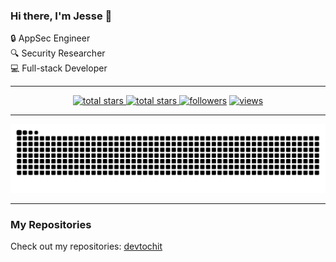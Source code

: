 ### Hi there, I'm Jesse 👋

🔒 AppSec Engineer  
🔍 Security Researcher  
💻 Full-stack Developer  

---

<p align="center">
  <a href="https://github.com/devtochit?tab=repositories&sort=stargazers">
    <img alt="total stars" title="Total stars on GitHub" src="https://custom-icon-badges.herokuapp.com/badge/dynamic/json?logo=star&host=formatted-dynamic-badges.herokuapp.com&formatter=metric&style=for-the-badge&color=55960c&labelColor=488207&label=stars&query=$.stars&url=https://api.github-star-counter.workers.dev/user/devtochit"/>
  </a>
  <a href="https://github.com/devtochit?tab=repositories&sort=stargazers">
    <img alt="total stars" title="Total forks on GitHub" src="https://custom-icon-badges.herokuapp.com/badge/dynamic/json?logo=fork&host=formatted-dynamic-badges.herokuapp.com&formatter=metric&style=for-the-badge&color=ff0013&labelColor=ae1206&label=forks&query=$.forks&url=https://api.github-star-counter.workers.dev/user/devtochit"/>
  </a>
  <a href="https://github.com/devtochit?tab=followers">
    <img alt="followers" title="Follow me on Github" src="https://custom-icon-badges.herokuapp.com/github/followers/devtochit?color=236ad3&labelColor=1155ba&style=for-the-badge&logo=person-add&label=Follow&logoColor=white"/></a>
  <a href="https://github.com/0-don/Simple-View-Counter">
    <img alt="views" title="GitHub profile views" src="https://komarev.com/ghpvc/?username=0-don&style=for-the-badge&color=lightgrey"/>
  </a>
</p>

---

![github contribution grid snake animation](https://raw.githubusercontent.com/0-don/0-don/output/github-contribution-grid-snake-dark.svg)

---

### My Repositories
Check out my repositories: [devtochit](https://github.com/devtochit)
